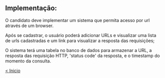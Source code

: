## Implementação:
O candidato deve implementar um sistema que permita acesso por url através de um browser.

Após se cadastrar, o usuário poderá adicionar URLs e visualizar uma lista de urls cadastradas e um link para visualizar a resposta das requisições;

O sistema terá uma tabela no banco de dados para armazenar a URL, a resposta das requisição HTTP, 'status code' da resposta, e o timestamp do momento da consulta.

[< Inicio](README.md)
